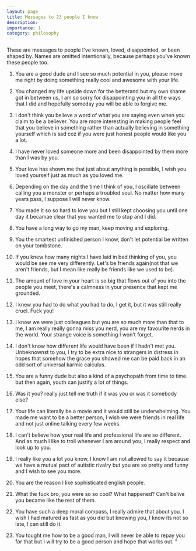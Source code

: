 ```yaml
---
layout: page
title: Messages to 23 people I know
description: 
importance: 1
category: philosophy
---
```


These are messages to people I've known, loved, disappointed, or been shaped by. Names are omitted intentionally, because perhaps you've known these people too.

1. You are a good dude and I see so much potential in you, please move me right by doing something really cool and awesome with your life. 
2. You changed my life upside down  for the betterand but my own shame got in between us,  I am so sorry for disappointing you in all the ways that I did and hopefully someday you will be able to forgive me. 

3. I don't think you believe a word of what you are saying even when you claim to be a believer.  You are more interesting in making people feel that you believe in something rather than actually believing in something yourself which is sad coz if you were just honest people would like you a lot. 
4. I have never loved someone more and been disappointed by them more than I was by you.  
5. Your love has shown me that just about anything is possible, I wish you loved yourself just as much as you loved me.

 6. Depending on the day and the time I think of you, I oscillate between calling you a monster or perhaps a troubled soul. No matter how many years pass, I suppose I will never know.  
 
 7. You made it so so hard to love you but I still kept choosing you until one day it becamae clear that  you wanted me to stop and I did.  

 8. You have a long way to go my man, keep moving and exploring. 
 9. You the smartest unfinished person I know, don't let potential be written on your tombstone. 
 10. If you knew how many nights I have laid in bed thinking of you, you would be see me very differently. Let's be friends again(not that we aren't friends, but I mean like really be friends like we used to be). 
 11. The amount of love in your heart is so big that flows out of you into the people you meet, there's a  calmness in your presence that kept me grounded. 
 
12. I knew you had to do what you had to do, I get it, but it was still really cruel. Fuck you!
13. I know we were just colleagues but you are so much more than that to me, I am really really gonna miss you  nerd, you are my favourite nerds in the world. Your strange voice is something I won't forget. 

14. I don't know how different life would have been if I hadn't met you. Unbeknownst to you, I try to be extra nice to strangers in distress in hopes that somehow the grace you showed me can be paid back in an odd sort of universal karmic calculus. 

15. You are a funny dude but also a kind of a psychopath from time to time. but then again, youth can  justify a lot of things. 

16. Was it you? really just tell me truth if it was you or was it somebody else?  

17. Your life can literally be a movie and it would still be underwhelming.  You made me want to be a better person, I wish we were friends in real life and not just online talking every few weeks.  

18. I can't believe how your real life and professional life are so different. And as much I like to troll  whenever I am around you, I really respect and look up to you.  

19. I really like you a lot you know, I know I am not allowed to say it because we have a mutual pact of autistic rivalry but you are so pretty and funny and I wish to see you more. 

20. You are the reason I like sophisticated english people. 

21. What the fuck bro, you were so so cool? What happened?  Can't belive you became like the rest of them. 

22. You have such a deep moral compass, I really admire that about you. I wish I had matured as fast  as you did but knowing you, I know its not so late, I can still do it.  
      
23. You tought me how to be a good man, I will never be able to repay you for that but I will try to be a good person and hope that works out.   " 

